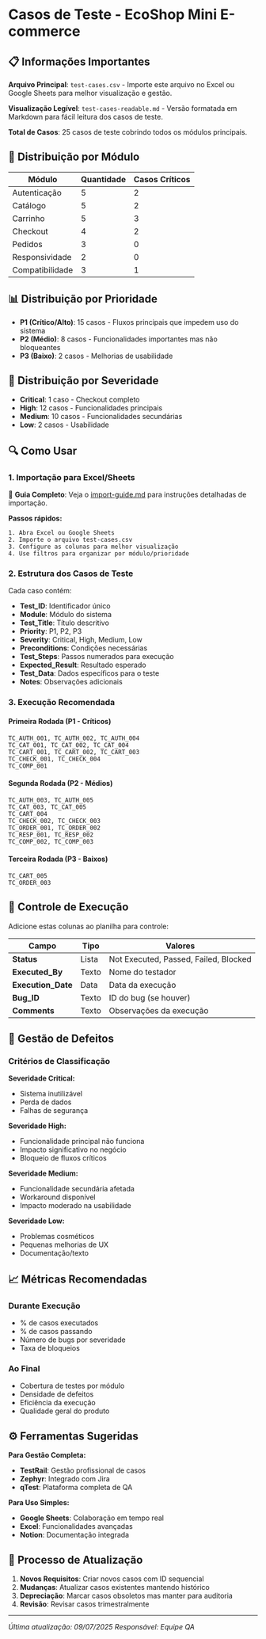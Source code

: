 # Casos de Teste - EcoShop Mini E-commerce

## 📋 Informações Importantes

**Arquivo Principal**: `test-cases.csv` - Importe este arquivo no Excel ou Google Sheets para melhor visualização e gestão.

**Visualização Legível**: `test-cases-readable.md` - Versão formatada em Markdown para fácil leitura dos casos de teste.

**Total de Casos**: 25 casos de teste cobrindo todos os módulos principais.

## 🎯 Distribuição por Módulo

| **Módulo** | **Quantidade** | **Casos Críticos** |
|------------|----------------|---------------------|
| Autenticação | 5 | 2 |
| Catálogo | 5 | 2 |
| Carrinho | 5 | 3 |
| Checkout | 4 | 2 |
| Pedidos | 3 | 0 |
| Responsividade | 2 | 0 |
| Compatibilidade | 3 | 1 |

## 📊 Distribuição por Prioridade

- **P1 (Crítico/Alto)**: 15 casos - Fluxos principais que impedem uso do sistema
- **P2 (Médio)**: 8 casos - Funcionalidades importantes mas não bloqueantes
- **P3 (Baixo)**: 2 casos - Melhorias de usabilidade

## 🚨 Distribuição por Severidade

- **Critical**: 1 caso - Checkout completo
- **High**: 12 casos - Funcionalidades principais
- **Medium**: 10 casos - Funcionalidades secundárias
- **Low**: 2 casos - Usabilidade

## 🔍 Como Usar

### 1. **Importação para Excel/Sheets**

📖 **Guia Completo**: Veja o [import-guide.md](./import-guide.md) para instruções detalhadas de importação.

**Passos rápidos:**
```
1. Abra Excel ou Google Sheets
2. Importe o arquivo test-cases.csv
3. Configure as colunas para melhor visualização
4. Use filtros para organizar por módulo/prioridade
```

### 2. **Estrutura dos Casos de Teste**
Cada caso contém:
- **Test_ID**: Identificador único
- **Module**: Módulo do sistema
- **Test_Title**: Título descritivo
- **Priority**: P1, P2, P3
- **Severity**: Critical, High, Medium, Low
- **Preconditions**: Condições necessárias
- **Test_Steps**: Passos numerados para execução
- **Expected_Result**: Resultado esperado
- **Test_Data**: Dados específicos para o teste
- **Notes**: Observações adicionais

### 3. **Execução Recomendada**

#### **Primeira Rodada (P1 - Críticos)**
```
TC_AUTH_001, TC_AUTH_002, TC_AUTH_004
TC_CAT_001, TC_CAT_002, TC_CAT_004
TC_CART_001, TC_CART_002, TC_CART_003
TC_CHECK_001, TC_CHECK_004
TC_COMP_001
```

#### **Segunda Rodada (P2 - Médios)**
```
TC_AUTH_003, TC_AUTH_005
TC_CAT_003, TC_CAT_005
TC_CART_004
TC_CHECK_002, TC_CHECK_003
TC_ORDER_001, TC_ORDER_002
TC_RESP_001, TC_RESP_002
TC_COMP_002, TC_COMP_003
```

#### **Terceira Rodada (P3 - Baixos)**
```
TC_CART_005
TC_ORDER_003
```

## 📝 Controle de Execução

Adicione estas colunas ao planilha para controle:

| **Campo** | **Tipo** | **Valores** |
|-----------|----------|-------------|
| **Status** | Lista | Not Executed, Passed, Failed, Blocked |
| **Executed_By** | Texto | Nome do testador |
| **Execution_Date** | Data | Data da execução |
| **Bug_ID** | Texto | ID do bug (se houver) |
| **Comments** | Texto | Observações da execução |

## 🐛 Gestão de Defeitos

### Critérios de Classificação

**Severidade Critical:**
- Sistema inutilizável
- Perda de dados
- Falhas de segurança

**Severidade High:**
- Funcionalidade principal não funciona
- Impacto significativo no negócio
- Bloqueio de fluxos críticos

**Severidade Medium:**
- Funcionalidade secundária afetada
- Workaround disponível
- Impacto moderado na usabilidade

**Severidade Low:**
- Problemas cosméticos
- Pequenas melhorias de UX
- Documentação/texto

## 📈 Métricas Recomendadas

### Durante Execução
- % de casos executados
- % de casos passando
- Número de bugs por severidade
- Taxa de bloqueios

### Ao Final
- Cobertura de testes por módulo
- Densidade de defeitos
- Eficiência da execução
- Qualidade geral do produto

## ⚙️ Ferramentas Sugeridas

**Para Gestão Completa:**
- **TestRail**: Gestão profissional de casos
- **Zephyr**: Integrado com Jira
- **qTest**: Plataforma completa de QA

**Para Uso Simples:**
- **Google Sheets**: Colaboração em tempo real
- **Excel**: Funcionalidades avançadas
- **Notion**: Documentação integrada

## 🔄 Processo de Atualização

1. **Novos Requisitos**: Criar novos casos com ID sequencial
2. **Mudanças**: Atualizar casos existentes mantendo histórico
3. **Depreciação**: Marcar casos obsoletos mas manter para auditoria
4. **Revisão**: Revisar casos trimestralmente

---

*Última atualização: 09/07/2025*
*Responsável: Equipe QA*